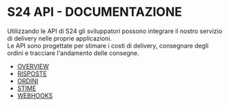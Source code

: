 S24 API - DOCUMENTAZIONE
========================
Utilizzando le API di S24 gli sviluppatori possono integrare il nostro servizio di delivery nelle proprie applicazioni.  
Le API sono progettate per stimare i costi di delivery, consegnare degli ordini e tracciare l'andamento delle consegne.

- [OVERVIEW](SOMMARIO.md)
- [RISPOSTE](RISPOSTE.md)
- [ORDINI](ORDINI.md)
- [STIME](STIME.md)
- [WEBHOOKS](WEBHOOKS.md)
